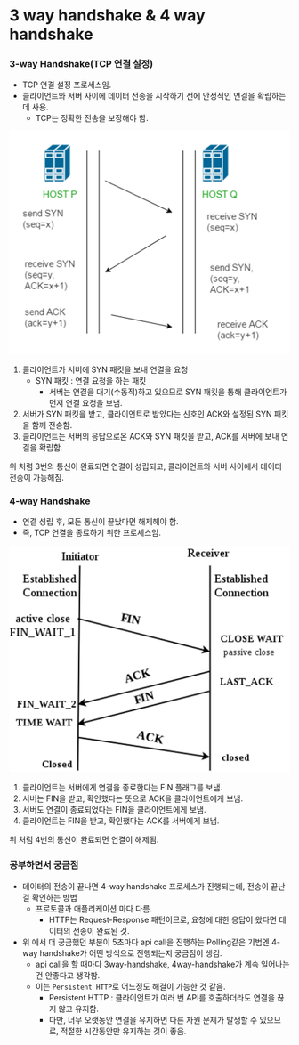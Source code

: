# 3 way handshake & 4 way handshake

### 3-way Handshake(TCP 연결 설정)

- TCP 연결 설정 프로세스임.
- 클라이언트와 서버 사이에 데이터 전송을 시작하기 전에 안정적인 연결을 확립하는데 사용.
    - TCP는 정확한 전송을 보장해야 함.

![](images/3way.png)

1. 클라이언트가 서버에 SYN 패킷을 보내 연결을 요청
    - SYN 패킷 : 연결 요청을 하는 패킷
        - 서버는 연결을 대기(수동적)하고 있으므로 SYN 패킷을 통해 클라이언트가 먼저 연결 요청을 보냄.
2. 서버가 SYN 패킷을 받고, 클라이언트로 받았다는 신호인 ACK와 설정된 SYN 패킷을 함께 전송함.
3. 클라이언트는 서버의 응답으로온 ACK와 SYN 패킷을 받고, ACK를 서버에 보내 연결을 확립함.

위 처럼 3번의 통신이 완료되면 연결이 성립되고, 클라이언트와 서버 사이에서 데이터 전송이 가능해짐.

### 4-way Handshake

- 연결 성립 후, 모든 통신이 끝났다면 해제해야 함.
- 즉, TCP 연결을 종료하기 위한 프로세스임.

![](images/4way.png)

1. 클라이언트는 서버에게 연결을 종료한다는 FIN 플래그를 보냄.
2. 서버는 FIN을 받고, 확인했다는 뜻으로 ACK을 클라이언트에게 보냄.
3. 서버도 연결이 종료되었다는 FIN을 클라이언트에게 보냄.
4. 클라이언트는 FIN을 받고, 확인했다는 ACK를 서버에게 보냄.

위 처럼 4번의 통신이 완료되면 연결이 해제됨.

### 공부하면서 궁금점

- 데이터의 전송이 끝나면 4-way handshake 프로세스가 진행되는데, 전송이 끝난걸 확인하는 방법
    - 프로토콜과 애플리케이션 마다 다름.
        - HTTP는 Request-Response 패턴이므로, 요청에 대한 응답이 왔다면 데이터의 전송이 완료된 것.
- 위 에서 더 궁금했던 부분이 5초마다 api call을 진행하는 Polling같은 기법엔 4-way handshake가 어떤 방식으로 진행되는지 궁금점이 생김.
    - api call을 할 때마다 3way-handshake, 4way-handshake가 계속 일어나는건 안좋다고 생각함.
    - 이는 `Persistent HTTP`로 어느정도 해결이 가능한 것 같음.
        - Persistent HTTP : 클라이언트가 여러 번 API를 호출하더라도 연결을 끊지 않고 유지함.
        - 다만, 너무 오랫동안 연결을 유지하면 다른 자원 문제가 발생할 수 있으므로, 적절한 시간동안만 유지하는 것이 좋음.